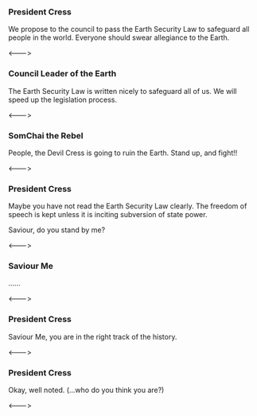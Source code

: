 ### President Cress

We propose to the council to pass the Earth Security Law to safeguard all people in the world. Everyone should swear allegiance to the Earth.

<--->

### Council Leader of the Earth
<!-- __ALIGN_RIGHT__ -->

The Earth Security Law is written nicely to safeguard all of us. We will speed up the legislation process.

<--->

### SomChai the Rebel
<!-- __ALIGN_RIGHT__ -->

People, the Devil Cress is going to ruin the Earth. Stand up, and fight!!

<--->

### President Cress

Maybe you have not read the Earth Security Law clearly. The freedom of speech is kept unless it is inciting subversion of state power. 

Saviour, do you stand by me?

<--->

### Saviour Me
<!-- __ALIGN_RIGHT__ -->
<!-- PROMPT securityLaw: Do you support the Earth Security Law? -->

......

<--->

### President Cress
<!-- CONDITION securityLaw TRUE -->

Saviour Me, you are in the right track of the history.

<--->

### President Cress
<!-- CONDITION securityLaw FALSE -->

Okay, well noted. (...who do you think you are?)

<--->